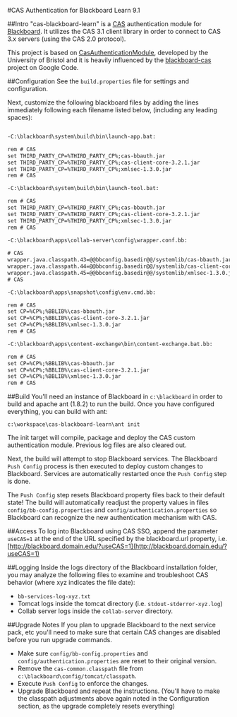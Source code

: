 #CAS Authentication for Blackboard Learn 9.1

##Intro
"cas-blackboard-learn" is a [CAS](http://www.ja-sig.org/products/cas/) authentication module for [Blackboard](http://www.blackboard.com/). It utilizes the CAS 3.1 client 
library in order to connect to CAS 3.x servers (using the CAS 2.0 protocol).

This project is based on [CasAuthenticationModule](http://www.bris.ac.uk/ips-projects/portal/pilot/software/blackboard_cas/), 
developed by the University of Bristol and it is heavily influenced by the [blackboard-cas](http://code.google.com/p/blackboard-cas/) project on Google Code. 


##Configuration
See the `build.properties` file for settings and configuration. 

Next, customize the following blackboard files by adding the lines immediately following each filename listed below, (including any leading spaces):

```xml

-C:\blackboard\system\build\bin\launch-app.bat:

rem # CAS
set THIRD_PARTY_CP=%THIRD_PARTY_CP%;cas-bbauth.jar
set THIRD_PARTY_CP=%THIRD_PARTY_CP%;cas-client-core-3.2.1.jar
set THIRD_PARTY_CP=%THIRD_PARTY_CP%;xmlsec-1.3.0.jar
rem # CAS

-C:\blackboard\system\build\bin\launch-tool.bat:

rem # CAS
set THIRD_PARTY_CP=%THIRD_PARTY_CP%;cas-bbauth.jar
set THIRD_PARTY_CP=%THIRD_PARTY_CP%;cas-client-core-3.2.1.jar
set THIRD_PARTY_CP=%THIRD_PARTY_CP%;xmlsec-1.3.0.jar
rem # CAS
	
-C:\blackboard\apps\collab-server\config\wrapper.conf.bb:

# CAS
wrapper.java.classpath.43=@@bbconfig.basedir@@/systemlib/cas-bbauth.jar
wrapper.java.classpath.44=@@bbconfig.basedir@@/systemlib/cas-client-core-3.2.1.jar
wrapper.java.classpath.45=@@bbconfig.basedir@@/systemlib/xmlsec-1.3.0.jar
# CAS

-C:\blackboard\apps\snapshot\config\env.cmd.bb:

rem # CAS
set CP=%CP%;%BBLIB%\cas-bbauth.jar
set CP=%CP%;%BBLIB%\cas-client-core-3.2.1.jar
set CP=%CP%;%BBLIB%\xmlsec-1.3.0.jar
rem # CAS

-C:\blackboard\apps\content-exchange\bin\content-exchange.bat.bb:

rem # CAS
set CP=%CP%;%BBLIB%\cas-bbauth.jar
set CP=%CP%;%BBLIB%\cas-client-core-3.2.1.jar
set CP=%CP%;%BBLIB%\xmlsec-1.3.0.jar
rem # CAS
```

##Build
You'll need an instance of Blackboard in `c:\blackboard` in order to build and apache ant (1.8.2)  to run the build. 
Once you have configured everything, you can build with ant:

`c:\workspace\cas-blackboard-learn\ant init`


The init target will compile, package and deploy the CAS custom authentication module. Previous log files are also cleared out. 

Next, the build will attempt to stop Blackboard services. The Blackboard `Push Config` process is then executed to deploy custom changes to Blackboard. 
Services are automatically restarted once the `Push Config` step is done.

The `Push Config` step resets Blackboard property files back to their default state! The build will automatically readjust the property values in files
`config/bb-config.properties` and `config/authentication.properties` so Blackboard can recognize the new authentication mechanism with CAS. 

##Access
To log into Blackboard using CAS SSO, append the parameter `useCAS=1` at the end of the URL specified by the blackboard.url property, i.e. [http://blackboard.domain.edu/?useCAS=1](http://blackboard.domain.edu/?useCAS=1) 


##Logging
Inside the logs directory of the Blackboard installation folder, you may analyze the following files to examine and troubleshoot CAS behavior (where xyz indicates the file date):

* `bb-services-log-xyz.txt`
* Tomcat logs inside the tomcat directory (i.e. `stdout-stderror-xyz.log`)
* Collab server logs inside the `collab-server` directory.

##Upgrade Notes
If you plan to upgrade Blackboard to the next service pack, etc you'll need to make sure that certain CAS changes are disabled
before you run upgrade commands.

* Make sure `config/bb-config.properties` and `config/authentication.properties` are reset to their original version.
* Remove the `cas-common.classpath` file from `c:\blackboard\config/tomcat/classpath`. 
* Execute `Push Config` to enforce the changes.
* Upgrade Blackboard and repeat the instructions. (You'll have to make the classpath adjustments above again noted in the Configuration section, as 
the upgrade completely resets everything)

